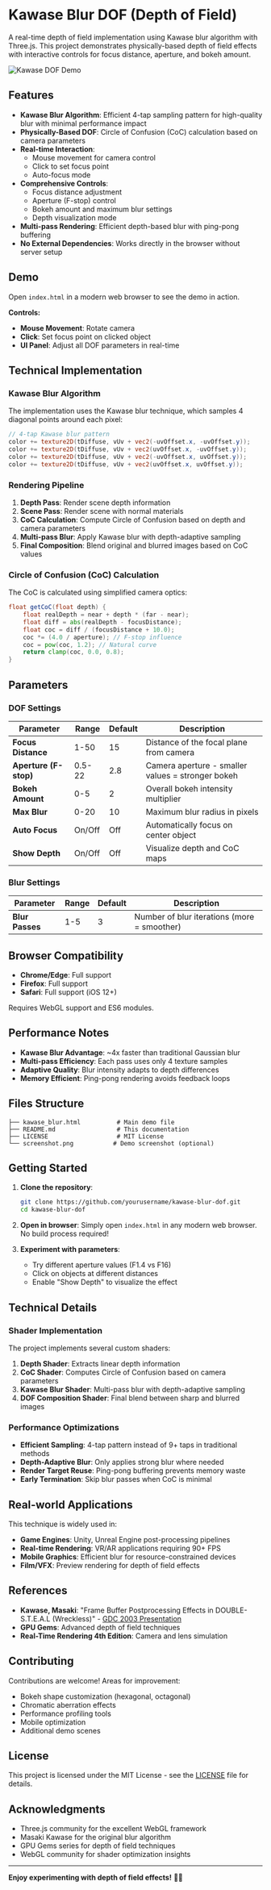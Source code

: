 # Kawase Blur DOF (Depth of Field)

A real-time depth of field implementation using Kawase blur algorithm with Three.js. This project demonstrates physically-based depth of field effects with interactive controls for focus distance, aperture, and bokeh amount.

![Kawase DOF Demo](../screenshot.png)

## Features

- **Kawase Blur Algorithm**: Efficient 4-tap sampling pattern for high-quality blur with minimal performance impact
- **Physically-Based DOF**: Circle of Confusion (CoC) calculation based on camera parameters
- **Real-time Interaction**:
  - Mouse movement for camera control
  - Click to set focus point
  - Auto-focus mode
- **Comprehensive Controls**:
  - Focus distance adjustment
  - Aperture (F-stop) control
  - Bokeh amount and maximum blur settings
  - Depth visualization mode
- **Multi-pass Rendering**: Efficient depth-based blur with ping-pong buffering
- **No External Dependencies**: Works directly in the browser without server setup

## Demo

Open `index.html` in a modern web browser to see the demo in action.

**Controls:**
- **Mouse Movement**: Rotate camera
- **Click**: Set focus point on clicked object
- **UI Panel**: Adjust all DOF parameters in real-time

## Technical Implementation

### Kawase Blur Algorithm

The implementation uses the Kawase blur technique, which samples 4 diagonal points around each pixel:

```glsl
// 4-tap Kawase blur pattern
color += texture2D(tDiffuse, vUv + vec2(-uvOffset.x, -uvOffset.y));
color += texture2D(tDiffuse, vUv + vec2(uvOffset.x, -uvOffset.y));
color += texture2D(tDiffuse, vUv + vec2(-uvOffset.x, uvOffset.y));
color += texture2D(tDiffuse, vUv + vec2(uvOffset.x, uvOffset.y));
```

### Rendering Pipeline

1. **Depth Pass**: Render scene depth information
2. **Scene Pass**: Render scene with normal materials
3. **CoC Calculation**: Compute Circle of Confusion based on depth and camera parameters
4. **Multi-pass Blur**: Apply Kawase blur with depth-adaptive sampling
5. **Final Composition**: Blend original and blurred images based on CoC values

### Circle of Confusion (CoC) Calculation

The CoC is calculated using simplified camera optics:

```glsl
float getCoC(float depth) {
    float realDepth = near + depth * (far - near);
    float diff = abs(realDepth - focusDistance);
    float coc = diff / (focusDistance + 10.0);
    coc *= (4.0 / aperture); // F-stop influence
    coc = pow(coc, 1.2); // Natural curve
    return clamp(coc, 0.0, 0.8);
}
```

## Parameters

### DOF Settings

| Parameter | Range | Default | Description |
|-----------|-------|---------|-------------|
| **Focus Distance** | 1-50 | 15 | Distance of the focal plane from camera |
| **Aperture (F-stop)** | 0.5-22 | 2.8 | Camera aperture - smaller values = stronger bokeh |
| **Bokeh Amount** | 0-5 | 2 | Overall bokeh intensity multiplier |
| **Max Blur** | 0-20 | 10 | Maximum blur radius in pixels |
| **Auto Focus** | On/Off | Off | Automatically focus on center object |
| **Show Depth** | On/Off | Off | Visualize depth and CoC maps |

### Blur Settings

| Parameter | Range | Default | Description |
|-----------|-------|---------|-------------|
| **Blur Passes** | 1-5 | 3 | Number of blur iterations (more = smoother) |

## Browser Compatibility

- **Chrome/Edge**: Full support
- **Firefox**: Full support
- **Safari**: Full support (iOS 12+)

Requires WebGL support and ES6 modules.

## Performance Notes

- **Kawase Blur Advantage**: ~4x faster than traditional Gaussian blur
- **Multi-pass Efficiency**: Each pass uses only 4 texture samples
- **Adaptive Quality**: Blur intensity adapts to depth differences
- **Memory Efficient**: Ping-pong rendering avoids feedback loops

## Files Structure

```
├── kawase_blur.html          # Main demo file
├── README.md                 # This documentation
├── LICENSE                   # MIT License
└── screenshot.png           # Demo screenshot (optional)
```

## Getting Started

1. **Clone the repository**:
   ```bash
   git clone https://github.com/yourusername/kawase-blur-dof.git
   cd kawase-blur-dof
   ```

2. **Open in browser**:
   Simply open `index.html` in any modern web browser. No build process required!

3. **Experiment with parameters**:
   - Try different aperture values (F1.4 vs F16)
   - Click on objects at different distances
   - Enable "Show Depth" to visualize the effect

## Technical Details

### Shader Implementation

The project implements several custom shaders:

1. **Depth Shader**: Extracts linear depth information
2. **CoC Shader**: Computes Circle of Confusion based on camera parameters
3. **Kawase Blur Shader**: Multi-pass blur with depth-adaptive sampling
4. **DOF Composition Shader**: Final blend between sharp and blurred images

### Performance Optimizations

- **Efficient Sampling**: 4-tap pattern instead of 9+ taps in traditional methods
- **Depth-Adaptive Blur**: Only applies strong blur where needed
- **Render Target Reuse**: Ping-pong buffering prevents memory waste
- **Early Termination**: Skip blur passes when CoC is minimal

## Real-world Applications

This technique is widely used in:

- **Game Engines**: Unity, Unreal Engine post-processing pipelines
- **Real-time Rendering**: VR/AR applications requiring 90+ FPS
- **Mobile Graphics**: Efficient blur for resource-constrained devices
- **Film/VFX**: Preview rendering for depth of field effects

## References

- **Kawase, Masaki**: "Frame Buffer Postprocessing Effects in DOUBLE-S.T.E.A.L (Wreckless)" - [GDC 2003 Presentation](https://www.gdcvault.com/play/1022665/Frame-Buffer-Postprocessing-Effects-in)
- **GPU Gems**: Advanced depth of field techniques
- **Real-Time Rendering 4th Edition**: Camera and lens simulation

## Contributing

Contributions are welcome! Areas for improvement:

- Bokeh shape customization (hexagonal, octagonal)
- Chromatic aberration effects
- Performance profiling tools
- Mobile optimization
- Additional demo scenes

## License

This project is licensed under the MIT License - see the [LICENSE](LICENSE) file for details.

## Acknowledgments

- Three.js community for the excellent WebGL framework
- Masaki Kawase for the original blur algorithm
- GPU Gems series for depth of field techniques
- WebGL community for shader optimization insights

---

**Enjoy experimenting with depth of field effects!** 📸✨